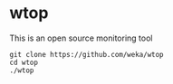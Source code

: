 # wtop

This is an open source monitoring tool

```
git clone https://github.com/weka/wtop
cd wtop
./wtop
```
